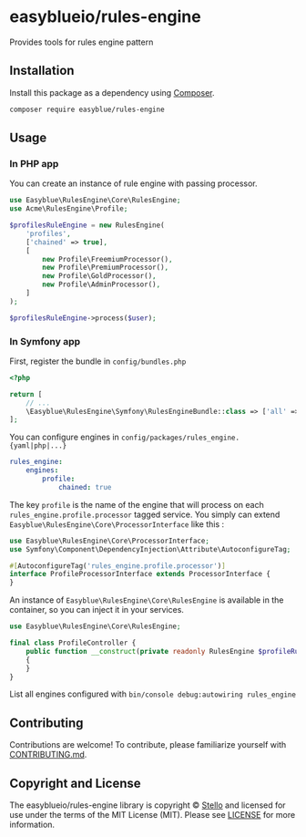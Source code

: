 # easyblueio/rules-engine

Provides tools for rules engine pattern

## Installation

Install this package as a dependency using [Composer](https://getcomposer.org).

``` bash
composer require easyblue/rules-engine
```


## Usage

### In PHP app

You can create an instance of rule engine with passing processor.

``` php
use Easyblue\RulesEngine\Core\RulesEngine;
use Acme\RulesEngine\Profile;

$profilesRuleEngine = new RulesEngine(
    'profiles',
    ['chained' => true],
    [
        new Profile\FreemiumProcessor(),
        new Profile\PremiumProcessor(),
        new Profile\GoldProcessor(),
        new Profile\AdminProcessor(),
    ]
);

$profilesRuleEngine->process($user);
```

### In Symfony app

First, register the bundle in `config/bundles.php`

```php
<?php

return [
    // ...
    \Easyblue\RulesEngine\Symfony\RulesEngineBundle::class => ['all' => true],
];
```

You can configure engines in `config/packages/rules_engine.{yaml|php|...}`

```yaml
rules_engine:
    engines:
        profile:
            chained: true
````

The key `profile` is the name of the engine that will process on each `rules_engine.profile.processor` tagged service.
You simply can extend `Easyblue\RulesEngine\Core\ProcessorInterface` like this :

``` php
use Easyblue\RulesEngine\Core\ProcessorInterface;
use Symfony\Component\DependencyInjection\Attribute\AutoconfigureTag;

#[AutoconfigureTag('rules_engine.profile.processor')]
interface ProfileProcessorInterface extends ProcessorInterface {
}
```

An instance of `Easyblue\RulesEngine\Core\RulesEngine` is available in the container, so you can inject it in your services.

``` php
use Easyblue\RulesEngine\Core\RulesEngine;

final class ProfileController {
    public function __construct(private readonly RulesEngine $profileRulesEngine)
    {
    }
}
```

List all engines configured with `bin/console debug:autowiring rules_engine`


## Contributing

Contributions are welcome! To contribute, please familiarize yourself with
[CONTRIBUTING.md](CONTRIBUTING.md).


## Copyright and License

The easyblueio/rules-engine library is copyright © [Stello](mailto:dev@stello.eu)
and licensed for use under the terms of the
MIT License (MIT). Please see [LICENSE](LICENSE) for more information.

